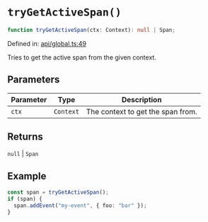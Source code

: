 # `tryGetActiveSpan()`

```ts
function tryGetActiveSpan(ctx: Context): null | Span;
```

Defined in: [api/global.ts:49](https://github.com/adobe/aio-lib-telemetry/tree/main/source/api/global.ts#L49)

Tries to get the active span from the given context.

## Parameters

| Parameter | Type      | Description                       |
| --------- | --------- | --------------------------------- |
| `ctx`     | `Context` | The context to get the span from. |

## Returns

`null` \| `Span`

## Example

```ts
const span = tryGetActiveSpan();
if (span) {
  span.addEvent("my-event", { foo: "bar" });
}
```
